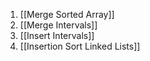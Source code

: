 1) [[Merge Sorted Array]]
2) [[Merge Intervals]]
3) [[Insert Intervals]]
4) [[Insertion Sort Linked Lists]]